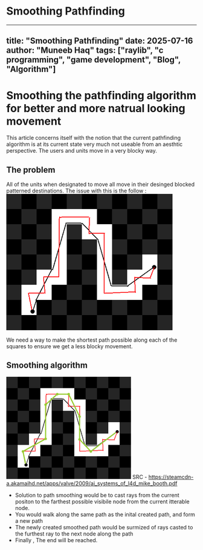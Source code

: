 # Smoothing Pathfinding

---
title: "Smoothing Pathfinding"
date: 2025-07-16
author: "Muneeb Haq"
tags: ["raylib", "c programming", "game development", "Blog", "Algorithm"]
---

# Smoothing the pathfinding algorithm for better and more natrual looking movement

   This article concerns itself with the notion that the current pathfinding algorithm is at its current state very much not useable from an aesthtic perspective. The users and units move in a very blocky way.


## The problem 

   All of the units when designated to move all move in their desinged blocked patterned destinations. The issue with this is the follow : 
   ![alt text](image.png)

   We need a way to make the shortest path possible along each of the squares to ensure we get a less blocky movement.

## Smoothing algorithm
   ![alt text](image-1.png)
   SRC - https://steamcdn-a.akamaihd.net/apps/valve/2009/ai_systems_of_l4d_mike_booth.pdf

   - Solution to path smoothing would be to cast rays from the current positon to the farthest possible visibile node from the current itterable node. 
   - You would walk along the same path as the inital created path, and form a new path
   - The newly created smoothed path would be surmized of rays casted to the furthest ray to the next node along the path
   - Finally , The end will be reached.
  


